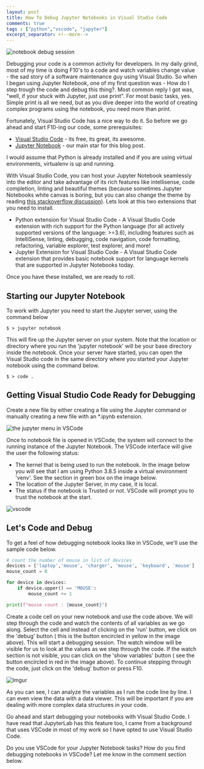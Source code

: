 ```yaml
---
layout: post
title: How To Debug Jupyter Notebooks in Visual Studio Code
comments: true
tags : ["python","vscode", "jupyter"]
excerpt_separator: <!--more-->
---
```

![notebook debug session](https://i.imgur.com/oA7qK7U.png)

Debugging your code is a common activity for developers. In my daily grind, most of my time is doing F10's to a code and watch variables change value - the sad story of a software maintenance guy using Visual Studio. So when I began using Jupyter Notebook, one of my first question was - How do I step trough the code and debug this thing?. Most common reply I got was, "well, if your stuck with Jupyter, just use print". For most basic tasks, yes. Simple print is all we need, but as you dive deeper into the world of creating complex programs using the notebook, you need more than print.

Fortunately, Visual Studio Code has a nice way to do it. So before we go ahead and start F10-ing our code, some prerequisites:

- [Visual Studio Code](https://code.visualstudio.com/) - its free, its great, its awesome.
- [Jupyter Notebook](https://jupyter.org/) - our main star for this blog post.

I would assume that Python is already installed and if you are using virtual environments, virtualenv is up and running.

With Visual Studio Code, you can host your Jupyter Notebook seamlessly into the editor and take advantage of its rich features like  intellisense, code completion, linting and beautiful themes (because sometimes Jupyter Notebooks white canvas is boring,  but you can also change the theme by reading [this stackoverflow discussion](https://stackoverflow.com/questions/46510192/change-the-theme-in-jupyter-notebook)). Lets look at this two extensions that you need to install.
- Python extension for Visual Studio Code - A Visual Studio Code extension with rich support for the Python language (for all actively supported versions of the language: >=3.6), including features such as IntelliSense, linting, debugging, code navigation, code formatting, refactoring, variable explorer, test explorer, and more!
- Jupyter Extension for Visual Studio Code - A Visual Studio Code extension that provides basic notebook support for language kernels that are supported in Jupyter Notebooks today.

Once you have these installed, we are ready to roll.

## Starting our Jupyter Notebook

To work with Jupyter you need to start the Jupyter server, using the command below

```
$ > jupyter notebook
```
This will fire up the Jupyter server on your system. Note that the location or directory where you run the 'jupyter notebook' will be your base directory inside the notebook.  Once your server have started, you can open the Visual Studio code in the same directory where you started your Jupyter notebook using the command below.

```
$ > code .
```

## Getting Visual Studio Code Ready for Debugging

Create a new file by either creating a file using the Jupyter command or manually creating a new file with an *.ipynb extension.

![the jupyter menu in VSCode](https://i.imgur.com/TMotCoS.png)

Once to notebook file is opened in VSCode, the system will connect to the running instance of the Jupyter Notebook.  The VSCode interface will give the user the following status:

- The kernel that is being used to run the notebook. In the image below you will see that I am using Python 3.8.5 inside a virtual environment 'venv'. See the section in green box on the image below.
- The location of the Jupyter Server, in my case, it is local.
- The status if the notebook is Trusted or not. VSCode will prompt you to trust the notebook at the start.

![vscode](https://i.imgur.com/18hv0IG.png)



## Let's Code and Debug

To get a feel of how debugging notebook looks like in VSCode, we'll use the sample code below.

```python
# count the number of mouse in list of devices
devices = ['laptop','mouse', 'charger', 'mouse', 'keyboard', 'mouse']
mouse_count = 0

for device in devices:
    if device.upper() == 'MOUSE':
        mouse_count += 1

print(f"mouse count : {mouse_count}")
```

Create a code cell on your new notebook and use the code above. We will step through the code and watch the contents of all variables as we go along. Select the cell and instead of clicking on the 'run' button, we click on the 'debug' button ( this is the button encircled in yellow in the image above). This will start a debugging session. The watch window will be visible for us to look at the values as we step through the code. If the watch section is not visible, you can click on the 'show variables' button ( see the button encircled in red in the image above). To continue stepping through the code, just click on the 'debug' button or press F10.

![Imgur](https://i.imgur.com/xgcPJ0G.gif)



As you can see, I can analyze the variables as I run the code line by line. I can even view the data with a data viewer. This will be important if you are dealing with more complex data structures in your code.

Go ahead and start debugging your notebooks with Visual Studio Code. I have read that JupyterLab has this feature too, I came from a background that uses VSCode in most of my work so I have opted to use Visual Studio Code.

Do you use VSCode for your Jupyter Notebook tasks? How do you find debugging notebooks in VSCode? Let me know in the comment section below.

